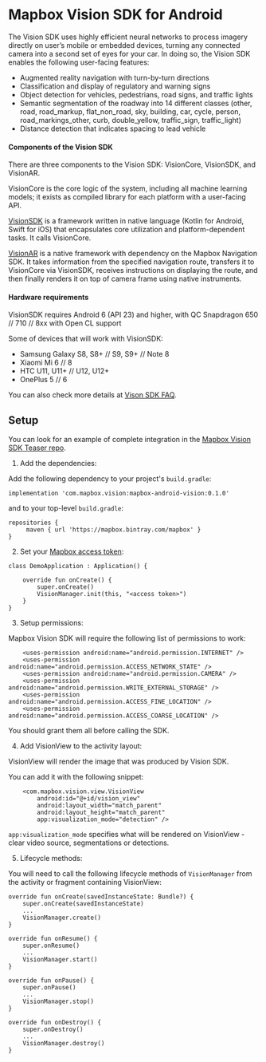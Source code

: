 # Mapbox Vision SDK for Android

The Vision SDK uses highly efficient neural networks to process imagery directly on user’s
mobile or embedded devices, turning any connected camera into a second set of eyes
for your car. In doing so, the Vision SDK enables the following user-facing features:

- Augmented reality navigation with turn-by-turn directions
- Classification and display of regulatory and warning signs
- Object detection for vehicles, pedestrians, road signs, and traffic lights
- Semantic segmentation of the roadway into 14 different classes (other, road, road_markup, flat_non_road, sky, building, car, cycle, person, road_markings_other, curb, double_yellow, traffic_sign, traffic_light)
- Distance detection that indicates spacing to lead vehicle

#### Components of the Vision SDK
There are three components to the Vision SDK: VisionCore, VisionSDK, and VisionAR.

VisionCore is the core logic of the system, including all machine learning models; it exists as compiled library for each platform with a user-facing API.

[VisionSDK](https://github.com/mapbox/mapbox-vision-android) is a framework written in native language (Kotlin for Android, Swift for iOS) that encapsulates core utilization and platform-dependent tasks. It calls VisionCore.

[VisionAR](https://github.com/mapbox/mapbox-vision-ar-android) is a native framework with dependency on the Mapbox Navigation SDK. It takes information from the specified navigation route, transfers it to VisionCore via VisionSDK, receives instructions on displaying the route, and then finally renders it on top of camera frame using native instruments.

#### Hardware requirements

VisionSDK requires Android 6 (API 23) and higher, with QC Snapdragon 650 // 710 // 8xx with Open CL support

Some of devices that will work with VisionSDK:
- Samsung Galaxy S8, S8+ // S9, S9+ // Note 8
- Xiaomi Mi 6 // 8
- HTC U11, U11+ // U12, U12+
- OnePlus 5 // 6

You can also check more details at [Vison SDK FAQ](https://vision.mapbox.com/faq).

## Setup

You can look for an example of complete integration in the [Mapbox Vision SDK Teaser repo](https://github.com/mapbox/mapbox-vision-android-examples).

1. Add the dependencies:

Add the following dependency to your project's `build.gradle`:

```
implementation 'com.mapbox.vision:mapbox-android-vision:0.1.0'
```

and to your top-level `build.gradle`:

```
repositories {
     maven { url 'https://mapbox.bintray.com/mapbox' }
}
```

2. Set your [Mapbox access token](https://www.mapbox.com/help/how-access-tokens-work/):

```
class DemoApplication : Application() {

    override fun onCreate() {
        super.onCreate()
        VisionManager.init(this, "<access token>")
    }
}
```

3. Setup permissions:

Mapbox Vision SDK will require the following list of permissions to work:

```
    <uses-permission android:name="android.permission.INTERNET" />
    <uses-permission android:name="android.permission.ACCESS_NETWORK_STATE" />
    <uses-permission android:name="android.permission.CAMERA" />
    <uses-permission android:name="android.permission.WRITE_EXTERNAL_STORAGE" />
    <uses-permission android:name="android.permission.ACCESS_FINE_LOCATION" />
    <uses-permission android:name="android.permission.ACCESS_COARSE_LOCATION" />
```

You should grant them all before calling the SDK.

4. Add VisionView to the activity layout:

VisionView will render the image that was produced by Vision SDK.

You can add it with the following snippet:

```
    <com.mapbox.vision.view.VisionView
        android:id="@+id/vision_view"
        android:layout_width="match_parent"
        android:layout_height="match_parent"
        app:visualization_mode="detection" />
```

`app:visualization_mode` specifies what will be rendered on VisionView - clear video source, segmentations or detections.

5. Lifecycle methods:

You will need to call the following lifecycle methods of `VisionManager` from the activity or fragment containing VisionView:

```
override fun onCreate(savedInstanceState: Bundle?) {
    super.onCreate(savedInstanceState)
    ...
    VisionManager.create()
}

override fun onResume() {
    super.onResume()
    ...
    VisionManager.start()
}

override fun onPause() {
    super.onPause()
    ...
    VisionManager.stop()
}

override fun onDestroy() {
    super.onDestroy()
    ...
    VisionManager.destroy()
}
```
